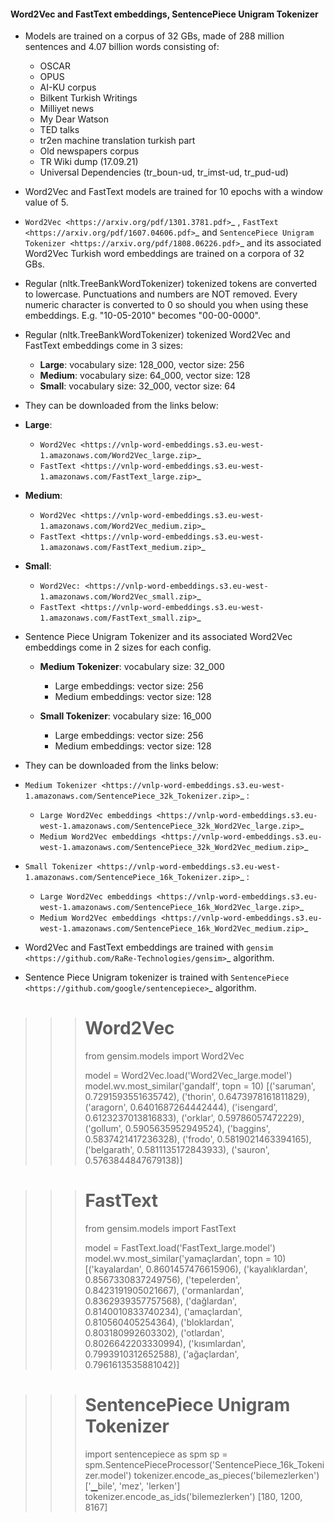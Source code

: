 #### Word2Vec and FastText embeddings, SentencePiece Unigram Tokenizer

- Models are trained on a corpus of 32 GBs, made of 288 million sentences and 4.07 billion words consisting of:
	- OSCAR
	- OPUS
	- AI-KU corpus
	- Bilkent Turkish Writings
	- Milliyet news
	- My Dear Watson
	- TED talks
	- tr2en machine translation turkish part
	- Old newspapers corpus
	- TR Wiki dump (17.09.21)
	- Universal Dependencies (tr_boun-ud, tr_imst-ud, tr_pud-ud)
- Word2Vec and FastText models are trained for 10 epochs with a window value of 5.


- `Word2Vec <https://arxiv.org/pdf/1301.3781.pdf>`_ , `FastText <https://arxiv.org/pdf/1607.04606.pdf>`_ and `SentencePiece Unigram Tokenizer <https://arxiv.org/pdf/1808.06226.pdf>`_ and its associated Word2Vec Turkish word embeddings are trained on a corpora of 32 GBs.

- Regular (nltk.TreeBankWordTokenizer) tokenized tokens are converted to lowercase. Punctuations and numbers are NOT removed. Every numeric character is converted to 0 so should you when using these embeddings. E.g. "10-05-2010" becomes "00-00-0000".
- Regular (nltk.TreeBankWordTokenizer) tokenized Word2Vec and FastText embeddings come in 3 sizes:

	- **Large**: vocabulary size: 128_000, vector size: 256
	- **Medium**: vocabulary size: 64_000, vector size: 128
	- **Small**: vocabulary size: 32_000, vector size: 64

- They can be downloaded from the links below:

- **Large**:
    - `Word2Vec <https://vnlp-word-embeddings.s3.eu-west-1.amazonaws.com/Word2Vec_large.zip>`_
    - `FastText <https://vnlp-word-embeddings.s3.eu-west-1.amazonaws.com/FastText_large.zip>`_

- **Medium**:
    - `Word2Vec <https://vnlp-word-embeddings.s3.eu-west-1.amazonaws.com/Word2Vec_medium.zip>`_
    - `FastText <https://vnlp-word-embeddings.s3.eu-west-1.amazonaws.com/FastText_medium.zip>`_
	
- **Small**:
    - `Word2Vec: <https://vnlp-word-embeddings.s3.eu-west-1.amazonaws.com/Word2Vec_small.zip>`_
    - `FastText <https://vnlp-word-embeddings.s3.eu-west-1.amazonaws.com/FastText_small.zip>`_

- Sentence Piece Unigram Tokenizer and its associated Word2Vec embeddings come in 2 sizes for each config.

    - **Medium Tokenizer**: vocabulary size: 32_000
        - Large embeddings: vector size: 256
        - Medium embeddings: vector size: 128

    - **Small Tokenizer**: vocabulary size: 16_000
        - Large embeddings: vector size: 256
        - Medium embeddings: vector size: 128

- They can be downloaded from the links below:

- `Medium Tokenizer <https://vnlp-word-embeddings.s3.eu-west-1.amazonaws.com/SentencePiece_32k_Tokenizer.zip>`_ :
    - `Large Word2Vec embeddings <https://vnlp-word-embeddings.s3.eu-west-1.amazonaws.com/SentencePiece_32k_Word2Vec_large.zip>`_
    - `Medium Word2Vec embeddings <https://vnlp-word-embeddings.s3.eu-west-1.amazonaws.com/SentencePiece_32k_Word2Vec_medium.zip>`_

- `Small Tokenizer <https://vnlp-word-embeddings.s3.eu-west-1.amazonaws.com/SentencePiece_16k_Tokenizer.zip>`_ :
    - `Large Word2Vec embeddings <https://vnlp-word-embeddings.s3.eu-west-1.amazonaws.com/SentencePiece_16k_Word2Vec_large.zip>`_
    - `Medium Word2Vec embeddings <https://vnlp-word-embeddings.s3.eu-west-1.amazonaws.com/SentencePiece_16k_Word2Vec_medium.zip>`_

- Word2Vec and FastText embeddings are trained with `gensim <https://github.com/RaRe-Technologies/gensim>`_ algorithm.
- Sentence Piece Unigram tokenizer is trained with `SentencePiece <https://github.com/google/sentencepiece>`_  algorithm.
>>> # Word2Vec
>>> from gensim.models import Word2Vec
>>> 
>>> model = Word2Vec.load('Word2Vec_large.model')
>>> model.wv.most_similar('gandalf', topn = 10)
[('saruman', 0.7291593551635742),
('thorin', 0.6473978161811829),
('aragorn', 0.6401687264442444),
('isengard', 0.6123237013816833),
('orklar', 0.59786057472229),
('gollum', 0.5905635952949524),
('baggins', 0.5837421417236328),
('frodo', 0.5819021463394165),
('belgarath', 0.5811135172843933),
('sauron', 0.5763844847679138)]

>>> # FastText
>>> from gensim.models import FastText
>>> 
>>> model = FastText.load('FastText_large.model')
>>> model.wv.most_similar('yamaçlardan', topn = 10)
[('kayalardan', 0.8601457476615906),
('kayalıklardan', 0.8567330837249756),
('tepelerden', 0.8423191905021667),
('ormanlardan', 0.8362939357757568),
('dağlardan', 0.8140010833740234),
('amaçlardan', 0.810560405254364),
('bloklardan', 0.803180992603302),
('otlardan', 0.8026642203330994),
('kısımlardan', 0.7993910312652588),
('ağaçlardan', 0.7961613535881042)]

>>> # SentencePiece Unigram Tokenizer
>>> import sentencepiece as spm
>>> sp = spm.SentencePieceProcessor('SentencePiece_16k_Tokenizer.model')
>>> tokenizer.encode_as_pieces('bilemezlerken')
['▁bile', 'mez', 'lerken']
>>> tokenizer.encode_as_ids('bilemezlerken')
[180, 1200, 8167]